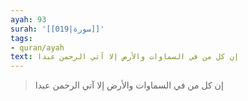 ```yaml
---
ayah: 93
surah: '[[019|سورة]]'
tags:
- quran/ayah
text: إن كل من في السماوات والأرض إلا آتي الرحمن عبدا
---
```

> إن كل من في السماوات والأرض إلا آتي الرحمن عبدا

